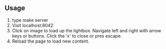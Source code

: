 ## Usage

1. type make server
2. Visit localhost:8042
3. Click on image to load up the lightbox. Navigate left and right with arrow keys or buttons. Click the 'x' to close or pres escape.
4. Reload the page to load new content.
